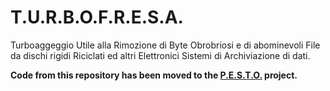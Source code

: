 # T.U.R.B.O.F.R.E.S.A.  

Turboaggeggio Utile alla Rimozione di Byte Obrobriosi e di abominevoli
File da dischi rigidi Riciclati ed altri Elettronici Sistemi di
Archiviazione di dati.

**Code from this repository has been moved to the [P.E.S.T.O.](https://github.com/WEEE-Open/pesto) project.**
